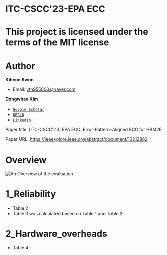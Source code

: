 # ITC-CSCC'23-EPA ECC

# This project is licensed under the terms of the MIT license

# Author

**Kiheon Kwon** 
- Email: ytn955000@naver.com

**Dongwhee Kim**
- [```Google Scholar```](https://scholar.google.com/citations?user=8xzqA8YAAAAJ&hl=ko&oi=ao)
- [```ORCiD```](https://orcid.org/0009-0007-1673-1931?fbclid=PAAabkpwNHesKweJ6F2eGZDnFa2sch2211hf6ZY825YKuli5V7lcN7VIfT0CA)
- [```LinkedIn```](https://www.linkedin.com/in/dongwhee-kim-5753a8290)

Paper title: [ITC-CSCC'23] EPA ECC: Error-Pattern-Aligned ECC for HBM2E

Paper URL: https://ieeexplore.ieee.org/abstract/document/10212882

# Overview
![An Overview of the evaluation](https://github.com/xyz123479/ITC-CSCC_23-EPA_ECC/blob/master/EPA%20ECC_Overview.png)

# 1_Reliability
- Table 2
- Table 3 was calculated based on Table 1 and Table 2.

# 2_Hardware_overheads
- Table 4
